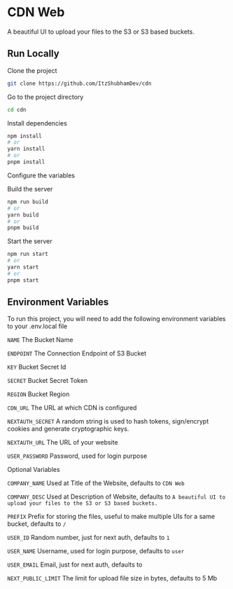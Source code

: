 # CDN Web

A beautiful UI to upload your files to the S3 or S3 based buckets.

## Run Locally

Clone the project

```bash
git clone https://github.com/ItzShubhamDev/cdn
```

Go to the project directory

```bash
cd cdn
```

Install dependencies

```bash
npm install
# or
yarn install
# or
pnpm install
```

Configure the variables

Build the server

```bash
npm run build
# or
yarn build
# or
pnpm build
```

Start the server

```bash
npm run start
# or
yarn start
# or
pnpm start
```

## Environment Variables

To run this project, you will need to add the following environment variables to your .env.local file

`NAME` The Bucket Name

`ENDPOINT` The Connection Endpoint of S3 Bucket

`KEY` Bucket Secret Id

`SECRET` Bucket Secret Token

`REGION` Bucket Region

`CDN_URL` The URL at which CDN is configured

`NEXTAUTH_SECRET` A random string is used to hash tokens, sign/encrypt cookies and generate cryptographic keys.

`NEXTAUTH_URL` The URL of your website

`USER_PASSWORD` Password, used for login purpose

Optional Variables

`COMPANY_NAME` Used at Title of the Website, defaults to `CDN Web`

`COMPANY_DESC` Used at Description of Website, defaults to `A beautiful UI to upload your files to the S3 or S3 based buckets.`

`PREFIX` Prefix for storing the files, useful to make multiple UIs for a same bucket, defaults to `/`

`USER_ID` Random number, just for next auth, defaults to `1`

`USER_NAME` Username, used for login purpose, defaults to `user`

`USER_EMAIL` Email, just for next auth, defaults to ` `

`NEXT_PUBLIC_LIMIT` The limit for upload file size in bytes, defaults to 5 Mb
